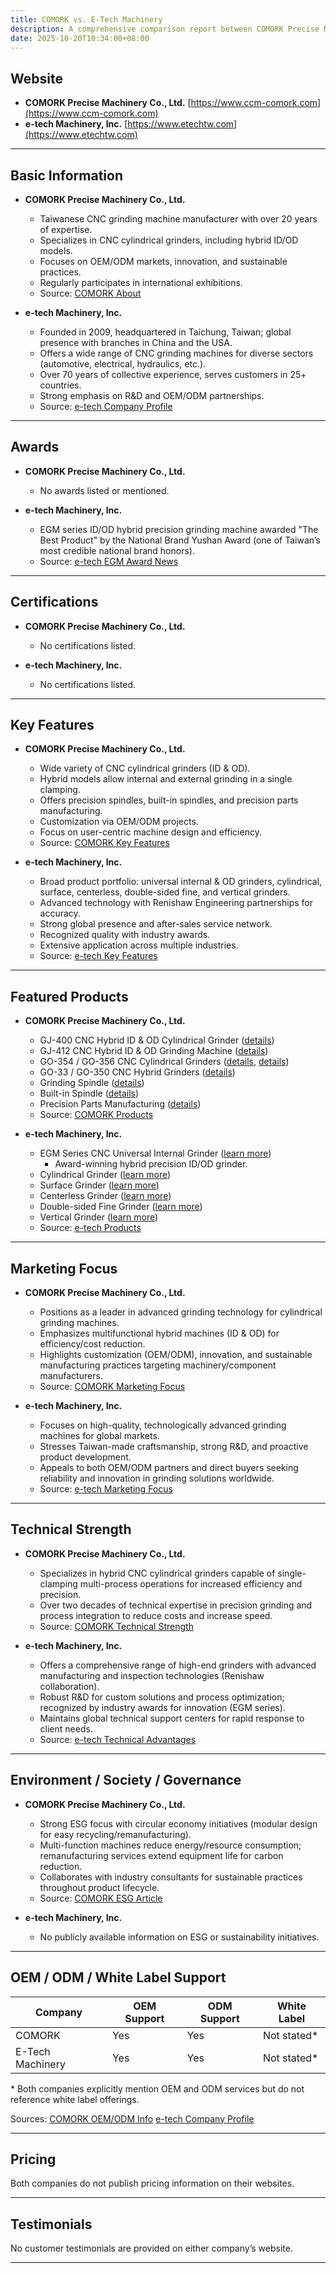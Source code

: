 ```yaml
---
title: COMORK vs. E-Tech Machinery
description: A comprehensive comparison report between COMORK Precise Machinery Co., Ltd. and E-Tech Machinery, Inc., covering various aspects such as basic information, awards, certifications, key features, products, marketing focus, technical strength, ESG practices, OEM/ODM support, pricing, and testimonials.
date: 2025-10-20T10:34:00+08:00
---
```


## Website

- **COMORK Precise Machinery Co., Ltd.**
  [https://www.ccm-comork.com](https://www.ccm-comork.com)
- **e-tech Machinery, Inc.**
  [https://www.etechtw.com](https://www.etechtw.com)

---

## Basic Information

- **COMORK Precise Machinery Co., Ltd.**
  - Taiwanese CNC grinding machine manufacturer with over 20 years of expertise.
  - Specializes in CNC cylindrical grinders, including hybrid ID/OD models.
  - Focuses on OEM/ODM markets, innovation, and sustainable practices.
  - Regularly participates in international exhibitions.
  - Source: [COMORK About](https://www.ccm-comork.com)

- **e-tech Machinery, Inc.**
  - Founded in 2009, headquartered in Taichung, Taiwan; global presence with branches in China and the USA.
  - Offers a wide range of CNC grinding machines for diverse sectors (automotive, electrical, hydraulics, etc.).
  - Over 70 years of collective experience, serves customers in 25+ countries.
  - Strong emphasis on R&D and OEM/ODM partnerships.
  - Source: [e-tech Company Profile](https://www.etechtw.com)

---

## Awards

- **COMORK Precise Machinery Co., Ltd.**
  - No awards listed or mentioned.

- **e-tech Machinery, Inc.**
  - EGM series ID/OD hybrid precision grinding machine awarded "The Best Product" by the National Brand Yushan Award (one of Taiwan’s most credible national brand honors).
  - Source: [e-tech EGM Award News](https://www.etechtw.com/blog/news-2/egm-series-is-awarded-as-the-best-product-by-national-brand-yushan-award-9)

---

## Certifications

- **COMORK Precise Machinery Co., Ltd.**
  - No certifications listed.

- **e-tech Machinery, Inc.**
  - No certifications listed.

---

## Key Features

- **COMORK Precise Machinery Co., Ltd.**
  - Wide variety of CNC cylindrical grinders (ID & OD).
  - Hybrid models allow internal and external grinding in a single clamping.
  - Offers precision spindles, built-in spindles, and precision parts manufacturing.
  - Customization via OEM/ODM projects.
  - Focus on user-centric machine design and efficiency.
  - Source: [COMORK Key Features](https://www.ccm-comork.com)

- **e-tech Machinery, Inc.**
  - Broad product portfolio: universal internal & OD grinders, cylindrical, surface, centerless, double-sided fine, and vertical grinders.
  - Advanced technology with Renishaw Engineering partnerships for accuracy.
  - Strong global presence and after-sales service network.
  - Recognized quality with industry awards.
  - Extensive application across multiple industries.
  - Source: [e-tech Key Features](https://www.etechtw.com)

---

## Featured Products

- **COMORK Precise Machinery Co., Ltd.**
  - GJ-400 CNC Hybrid ID & OD Cylindrical Grinder ([details](https://www.ccm-comork.com/product/GJ-400.html))
  - GJ-412 CNC Hybrid ID & OD Grinding Machine ([details](https://www.ccm-comork.com/product/GJ-412.html))
  - GO-354 / GO-356 CNC Cylindrical Grinders ([details](https://www.ccm-comork.com/product/GO-354.html), [details](https://www.ccm-comork.com/product/GO-356.html))
  - GO-33 / GO-350 CNC Hybrid Grinders ([details](https://www.ccm-comork.com/product/GO-350.html))
  - Grinding Spindle ([details](https://www.ccm-comork.com/product/Wheel-spindle.html))
  - Built-in Spindle ([details](https://www.ccm-comork.com/product/Built-in-spindle.html))
  - Precision Parts Manufacturing ([details](https://www.ccm-comork.com/product/Precision-parts.html))
  - Source: [COMORK Products](https://www.ccm-comork.com)

- **e-tech Machinery, Inc.**
  - EGM Series CNC Universal Internal Grinder ([learn more](https://www.etechtw.com/shop/cnc-universal-internal-grinder-36))
    - Award-winning hybrid precision ID/OD grinder.
  - Cylindrical Grinder ([learn more](https://www.etechtw.com/shop/category/cylindrical-grinder-6))
  - Surface Grinder ([learn more](https://www.etechtw.com/shop/category/surface-grinder-7))
  - Centerless Grinder ([learn more](https://www.etechtw.com/shop/category/centerless-grinder-8))
  - Double-sided Fine Grinder ([learn more](https://www.etechtw.com/shop/category/double-sided-fine-grinder-10))
  - Vertical Grinder ([learn more](https://www.etechtw.com/shop/category/vertical-grinder-11))
  - Source: [e-tech Products](https://www.etechtw.com)

---

## Marketing Focus

- **COMORK Precise Machinery Co., Ltd.**
  - Positions as a leader in advanced grinding technology for cylindrical grinding machines.
  - Emphasizes multifunctional hybrid machines (ID & OD) for efficiency/cost reduction.
  - Highlights customization (OEM/ODM), innovation, and sustainable manufacturing practices targeting machinery/component manufacturers.
  - Source: [COMORK Marketing Focus](https://www.ccm-comork.com)

- **e-tech Machinery, Inc.**
  - Focuses on high-quality, technologically advanced grinding machines for global markets.
  - Stresses Taiwan-made craftsmanship, strong R&D, and proactive product development.
  - Appeals to both OEM/ODM partners and direct buyers seeking reliability and innovation in grinding solutions worldwide.
  - Source: [e-tech Marketing Focus](https://www.etechtw.com/company-profile)

---

## Technical Strength

- **COMORK Precise Machinery Co., Ltd.**
  - Specializes in hybrid CNC cylindrical grinders capable of single-clamping multi-process operations for increased efficiency and precision.
  - Over two decades of technical expertise in precision grinding and process integration to reduce costs and increase speed.
  - Source: [COMORK Technical Strength](https://www.ccm-comork.com/en/index.html)

- **e-tech Machinery, Inc.**
  - Offers a comprehensive range of high-end grinders with advanced manufacturing and inspection technologies (Renishaw collaboration).
  - Robust R&D for custom solutions and process optimization; recognized by industry awards for innovation (EGM series).
  - Maintains global technical support centers for rapid response to client needs.
  - Source: [e-tech Technical Advantages](https://www.etechtw.com/technical-advantages)

---

## Environment / Society / Governance

- **COMORK Precise Machinery Co., Ltd.**
  - Strong ESG focus with circular economy initiatives (modular design for easy recycling/remanufacturing).
  - Multi-function machines reduce energy/resource consumption; remanufacturing services extend equipment life for carbon reduction.
  - Collaborates with industry consultants for sustainable practices throughout product lifecycle.
  - Source: [COMORK ESG Article](https://www.ccm-comork.com/en/article/COMORK-leads-customers-to-implement-low-carbon-manufacturing-with-industrial-recycling-services.html)

- **e-tech Machinery, Inc.**
  - No publicly available information on ESG or sustainability initiatives.

---

## OEM / ODM / White Label Support

| Company         | OEM Support | ODM Support | White Label |
|-----------------|-------------|-------------|-------------|
| COMORK          | Yes         | Yes         | Not stated* |
| E-Tech Machinery| Yes         | Yes         | Not stated* |

\* Both companies explicitly mention OEM and ODM services but do not reference white label offerings.

Sources:
[COMORK OEM/ODM Info](https://www.ccm-comork.com/en/company/oem-odm.html)
[e-tech Company Profile](https://www.etechtw.com/company-profile)

---

## Pricing

Both companies do not publish pricing information on their websites.

---

## Testimonials

No customer testimonials are provided on either company’s website.

---